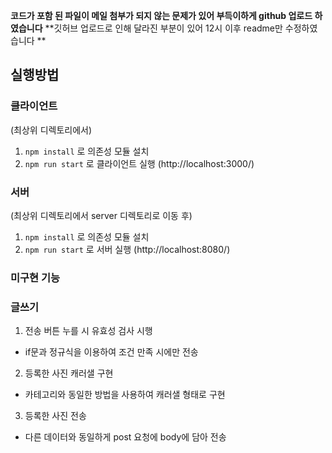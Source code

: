 **코드가 포함 된 파일이 메일 첨부가 되지 않는 문제가 있어 부득이하게 github 업로드 하였습니다**
**깃허브 업로드로 인해 달라진 부분이 있어 12시 이후 readme만 수정하였습니다 **

## 실행방법

### 클라이언트 
(최상위 디렉토리에서)
1. `npm install` 로 의존성 모듈 설치
2. `npm run start` 로 클라이언트 실행 (http://localhost:3000/)

### 서버 
(최상위 디렉토리에서 server 디렉토리로 이동 후)
1. `npm install` 로 의존성 모듈 설치
2. `npm run start` 로 서버 실행 (http://localhost:8080/)

### 미구현 기능

### 글쓰기

1. 전송 버튼 누를 시 유효성 검사 시행

- if문과 정규식을 이용하여 조건 만족 시에만 전송

2. 등록한 사진 캐러샐 구현

- 카테고리와 동일한 방법을 사용하여 캐러샐 형태로 구현

3. 등록한 사진 전송

- 다른 데이터와 동일하게 post 요청에 body에 담아 전송
